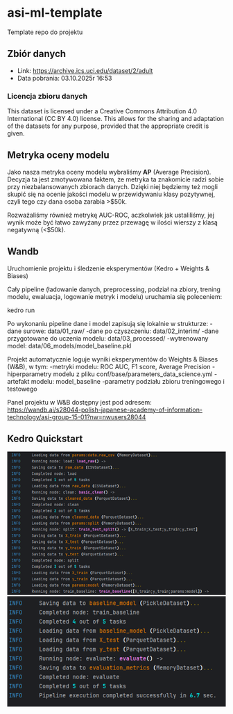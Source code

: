 # asi-ml-template

Template repo do projektu

## Zbiór danych

- Link: <https://archive.ics.uci.edu/dataset/2/adult>
- Data pobrania: 03.10.2025r 16:53

### Licencja zbioru danych

This dataset is licensed under a Creative Commons Attribution 4.0 International (CC BY 4.0) license.
This allows for the sharing and adaptation of the datasets for any purpose, provided that the appropriate credit is given.

## Metryka oceny modelu

Jako nasza metryka oceny modelu wybraliśmy **AP** (Average Precision). Decyzja ta jest zmotywowana faktem, że metryka ta znakomicie radzi sobie przy niezbalansowanych zbiorach danych. Dzięki niej będziemy też mogli skupić się na ocenie jakości modelu w przewidywaniu klasy pozytywnej, czyli tego czy dana osoba zarabia >$50k.

Rozważaliśmy również metrykę AUC-ROC, aczkolwiek jak ustaliliśmy, jej wynik może być łatwo zawyżany przez przewagę w ilości wierszy z klasą negatywną (<$50k).

## Wandb
Uruchomienie projektu i śledzenie eksperymentów (Kedro + Weights & Biases)

Cały pipeline (ładowanie danych, preprocessing, podział na zbiory, trening modelu, ewaluacja, logowanie metryk i modelu) uruchamia się poleceniem:

kedro run

Po wykonaniu pipeline dane i model zapisują się lokalnie w strukturze:
-dane surowe: data/01_raw/
-dane po czyszczeniu: data/02_interim/
-dane przygotowane do uczenia modelu: data/03_processed/
-wytrenowany model: data/06_models/model_baseline.pkl

Projekt automatycznie loguje wyniki eksperymentów do Weights & Biases (W&B), w tym:
-metryki modelu: ROC AUC, F1 score, Average Precision
-hiperparametry modelu z pliku conf/base/parameters_data_science.yml
-artefakt modelu: model_baseline
-parametry podziału zbioru treningowego i testowego

Panel projektu w W&B dostępny jest pod adresem:
https://wandb.ai/s28044-polish-japanese-academy-of-information-technology/asi-group-15-01?nw=nwusers28044

## Kedro Quickstart

![Pipline Screens](images/ASI_02_01.png)
![Pipline Screens](images/ASI_02_02.png)
